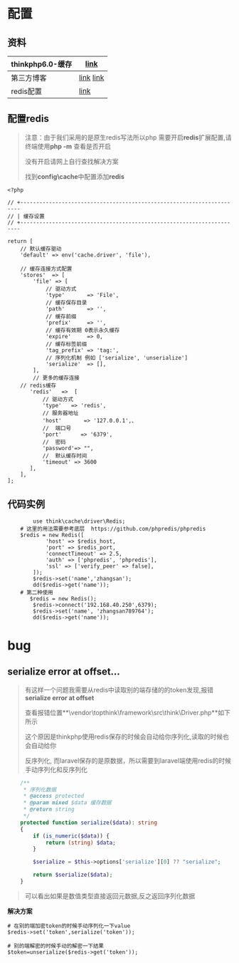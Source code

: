 #  配置



## 资料

| thinkphp6.0-缓存 | [link](https://www.kancloud.cn/manual/thinkphp6_0/1037634)   |
| ---------------- | ------------------------------------------------------------ |
| 第三方博客       | [link](https://www.cnblogs.com/laijinquan/p/13613647.html)  [link](https://www.kancloud.cn/q742810950/everytime/1171406) |
| redis配置        | [link](http://www.thinkphp.cn/topic/68472.html)              |



## 配置redis

> 注意：由于我们采用的是原生redis写法所以php 需要开启**redis**扩展配置,请终端使用**php -m** 查看是否开启
>
> 没有开启请网上自行查找解决方案
>
> 找到**config\cache**中配置添加**redis**

```shell
<?php

// +----------------------------------------------------------------------
// | 缓存设置
// +----------------------------------------------------------------------

return [
    // 默认缓存驱动
    'default' => env('cache.driver', 'file'),

    // 缓存连接方式配置
    'stores'  => [
        'file' => [
            // 驱动方式
            'type'       => 'File',
            // 缓存保存目录
            'path'       => '',
            // 缓存前缀
            'prefix'     => '',
            // 缓存有效期 0表示永久缓存
            'expire'     => 0,
            // 缓存标签前缀
            'tag_prefix' => 'tag:',
            // 序列化机制 例如 ['serialize', 'unserialize']
            'serialize'  => [],
        ],
        // 更多的缓存连接
    // redis缓存
       'redis'   =>  [
           // 驱动方式
           'type'   => 'redis',
           // 服务器地址
           'host'       => '127.0.0.1',、
           //  端口号
           'port'      => '6379',
           //  密码
           'password'=> "",
           //  默认缓存时间
           'timeout' => 3600
       ],
    ],
];

```





## 代码实例

```shell
        use think\cache\driver\Redis;   
    # 这里的用法需要参考底层  https://github.com/phpredis/phpredis    
    $redis = new Redis([  
            'host' => $redis_host,
            'port' => $redis_port,
            'connectTimeout' => 2.5,
            'auth' => ['phpredis', 'phpredis'],
            'ssl' => ['verify_peer' => false],
        ]);
        $redis->set('name','zhangsan'); 
        dd($redis->get('name'));
    # 第二种使用
       $redis = new Redis();
        $redis->connect('192.168.40.250',6379);
        $redis->set('name', 'zhangsan789764');
        dd($redis->get('name'));
```

#  bug

## serialize error at offset...

> 有这样一个问题我需要从redis中读取别的端存储的的token发现,报错**serialize error at offset**
>
> 查看报错位置**\vendor\topthink\framework\src\think\Driver.php**如下所示
>
> 这个原因是thinkphp使用redis保存的时候会自动给你序列化,读取的时候也会自动给你
>
> 反序列化, 而laravel保存的是原数据，所以需要到laravel端使用redis的时候手动序列化和反序列化

```php
    /**
     * 序列化数据
     * @access protected
     * @param mixed $data 缓存数据
     * @return string
     */
    protected function serialize($data): string
    {
        if (is_numeric($data)) {
            return (string) $data;
        }

        $serialize = $this->options['serialize'][0] ?? "serialize";

        return $serialize($data);
    }
```

> 可以看出如果是数值类型直接返回元数据,反之返回序列化数据

**解决方案**

```shell
# 在别的端加密token的时候手动序列化一下value
$redis->set('token',serialize('token'));

# 别的端解密的时候手动的解密一下结果
$token=unserialize($redis->get('token'));
```

